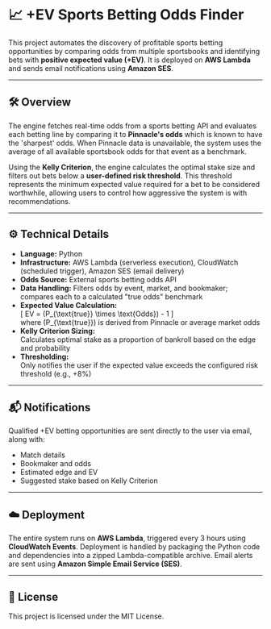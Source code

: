 # 📈 +EV Sports Betting Odds Finder

This project automates the discovery of profitable sports betting opportunities by comparing odds from multiple sportsbooks and identifying bets with **positive expected value (+EV)**. It is deployed on **AWS Lambda** and sends email notifications using **Amazon SES**.

---

## 🛠 Overview

The engine fetches real-time odds from a sports betting API and evaluates each betting line by comparing it to **Pinnacle's odds** which is known to have the 'sharpest' odds. When Pinnacle data is unavailable, the system uses the average of all available sportsbook odds for that event as a benchmark.

Using the **Kelly Criterion**, the engine calculates the optimal stake size and filters out bets below a **user-defined risk threshold**. This threshold represents the minimum expected value required for a bet to be considered worthwhile, allowing users to control how aggressive the system is with recommendations.

---

## ⚙️ Technical Details

- **Language:** Python
- **Infrastructure:** AWS Lambda (serverless execution), CloudWatch (scheduled trigger), Amazon SES (email delivery)
- **Odds Source:** External sports betting odds API
- **Data Handling:** Filters odds by event, market, and bookmaker; compares each to a calculated "true odds" benchmark
- **Expected Value Calculation:**  
  \[
  EV = (P_{\text{true}} \times \text{Odds}) - 1
  \]  
  where \(P_{\text{true}}\) is derived from Pinnacle or average market odds
- **Kelly Criterion Sizing:**  
  Calculates optimal stake as a proportion of bankroll based on the edge and probability
- **Thresholding:**  
  Only notifies the user if the expected value exceeds the configured risk threshold (e.g., +8%)

---

## 📬 Notifications

Qualified +EV betting opportunities are sent directly to the user via email, along with:

- Match details
- Bookmaker and odds
- Estimated edge and EV
- Suggested stake based on Kelly Criterion

---

## ☁️ Deployment

The entire system runs on **AWS Lambda**, triggered every 3 hours using **CloudWatch Events**. Deployment is handled by packaging the Python code and dependencies into a zipped Lambda-compatible archive. Email alerts are sent using **Amazon Simple Email Service (SES)**.

---

## 📄 License

This project is licensed under the MIT License.
